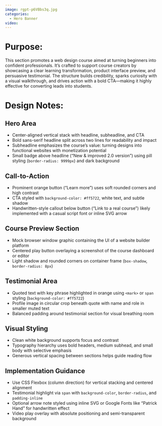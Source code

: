 ```yaml
---
image: rgpt-p6VBbs3q.jpg
categories:
  - Hero Banner
video:
---
```

# Purpose:
This section promotes a web design course aimed at turning beginners into confident professionals. It’s crafted to support course creators by showcasing a clear learning transformation, product interface preview, and persuasive testimonial. The structure builds credibility, sparks curiosity with a visual walkthrough, and drives action with a bold CTA—making it highly effective for converting leads into students.

# Design Notes:

## Hero Area
* Center-aligned vertical stack with headline, subheadline, and CTA
* Bold sans-serif headline split across two lines for readability and impact
* Subheadline emphasizes the course’s value: turning designs into functional websites with monetization potential
* Small badge above headline (“New & improved 2.0 version”) using pill styling (`border-radius: 9999px`) and dark background

## Call-to-Action
* Prominent orange button (“Learn more”) uses soft rounded corners and high contrast
* CTA styled with `background-color: #ff5722`, white text, and subtle shadow
* Handwritten-style callout below button (“Link to a real course”) likely implemented with a casual script font or inline SVG arrow

## Course Preview Section
* Mock browser window graphic containing the UI of a website builder platform
* Centered play button overlaying a screenshot of the course dashboard or editor
* Light shadow and rounded corners on container frame (`box-shadow`, `border-radius: 8px`)

## Testimonial Area
* Quoted text with key phrase highlighted in orange using `<mark>` or `span` styling (`background-color: #ff5722`)
* Profile image in circular crop beneath quote with name and role in smaller muted text
* Balanced padding around testimonial section for visual breathing room

## Visual Styling
* Clean white background supports focus and contrast
* Typography hierarchy uses bold headers, medium subhead, and small body with selective emphasis
* Generous vertical spacing between sections helps guide reading flow

## Implementation Guidance
* Use CSS Flexbox (column direction) for vertical stacking and centered alignment
* Testimonial highlight via `span` with `background-color`, `border-radius`, and `padding-inline`
* Optional arrow note styled using inline SVG or Google Fonts like “Patrick Hand” for handwritten effect
* Video play overlay with absolute positioning and semi-transparent background

